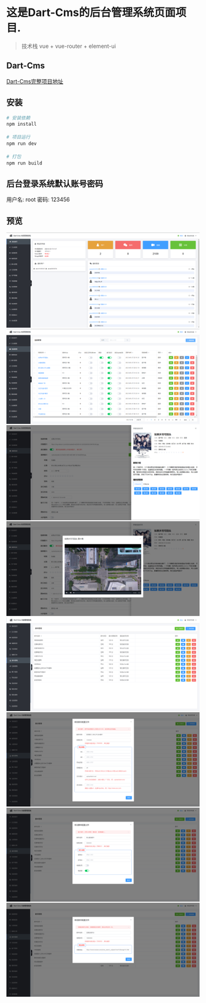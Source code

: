 # 这是Dart-Cms的后台管理系统页面项目.
> 技术栈 vue + vue-router + element-ui

## Dart-Cms

[Dart-Cms完整项目地址](https://github.com/abcd498936590/Dart-Cms)


## 安装

``` bash
# 安装依赖
npm install

# 项目运行
npm run dev

# 打包
npm run build
```

## 后台登录系统默认账号密码

 用户名: root      密码: 123456

## 预览
<p align="center">
    <img src="https://raw.githubusercontent.com/abcd498936590/pic/master/img/dart-cms-1.png" />
    <img src="https://raw.githubusercontent.com/abcd498936590/pic/master/img/dart-cms-2.png" />
    <img src="https://raw.githubusercontent.com/abcd498936590/pic/master/img/dart-cms-3.png" />
    <img src="https://raw.githubusercontent.com/abcd498936590/pic/master/img/dart-cms-4.png" />
    <img src="https://raw.githubusercontent.com/abcd498936590/pic/master/img/dart-cms-10.png" />
    <img src="https://raw.githubusercontent.com/abcd498936590/pic/master/img/dart-cms-11.png" />
    <img src="https://raw.githubusercontent.com/abcd498936590/pic/master/img/dart-cms-12.png" />
    <img src="https://raw.githubusercontent.com/abcd498936590/pic/master/img/dart-cms-13.png" />
</p>

